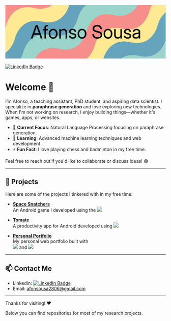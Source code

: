 ![Afonso's GitHub Banner](./assets/github_banner.png)

[![LinkedIn Badge](https://img.shields.io/badge/LinkedIn-Profile-informational?style=flat&logo=linkedin&logoColor=white&color=0D76A8)](https://www.linkedin.com/in/afonsousa/)

# Welcome 👋

I’m Afonso, a teaching assistant, PhD student, and aspiring data scientist. I specialize in **paraphrase generation** and love exploring new technologies. When I'm not working on research, I enjoy building things—whether it's games, apps, or websites.

- 🔭 **Current Focus**: Natural Language Processing focusing on paraphrase generation.
- 🌱 **Learning**: Advanced machine learning techniques and web development.
- ⚡ **Fun Fact**: I love playing chess and badminton in my free time.

Feel free to reach out if you'd like to collaborate or discuss ideas! 😄

---

## 🚀 Projects

Here are some of the projects I tinkered with in my free time:

- **[Space Snatchers](https://play.google.com/store/apps/details?id=org.afonsousa.SpaceSnatchers&hl=pt_PT)**  
  An Android game I developed using the ![](https://img.shields.io/badge/Godot%20Engine-478CBF?logo=godotengine&logoColor=fff&style=flat)

- **[Tomate](https://play.google.com/store/apps/details?id=org.afonsousa.tomate&hl=pt_PT)**  
  A productivity app for Android developed using ![](https://img.shields.io/badge/Flutter-Framework-blue)

- **[Personal Portfolio](https://afonsousa.com/)**  
  My personal web portfolio built with   
  ![](https://shields.io/badge/react-black?logo=react&style=for-the-badge) and ![](https://img.shields.io/badge/next.js-000000?style=for-the-badge&logo=nextdotjs&logoColor=white)

---

## 📫 Contact Me

- LinkedIn: [![LinkedIn Badge](https://img.shields.io/badge/LinkedIn-Profile-informational?style=flat&logo=linkedin&logoColor=white&color=0D76A8)](https://www.linkedin.com/in/afonsousa/)
- Email: afonsousa2806@gmail.com

---

Thanks for visiting! ❤️

Below you can find repositories for most of my research projects.
